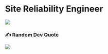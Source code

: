 # Site Reliability Engineer
![](https://github-readme-stats.vercel.app/api/top-langs/?username=ShashikumarKL&theme=gruvbox&hide_border=false&include_all_commits=true&count_private=true&layout=compact)


### ✍️ Random Dev Quote
![](https://quotes-github-readme.vercel.app/api?type=horizontal&theme=radical)
